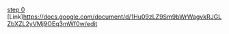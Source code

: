 [step 0](https://docs.google.com/document/d/1Hu09zLZ9Sm9bWrWagvkRJGLZbXZL2yVMj9OEq3mWf0w/edit)
[Link]https://docs.google.com/document/d/1Hu09zLZ9Sm9bWrWagvkRJGLZbXZL2yVMj9OEq3mWf0w/edit

